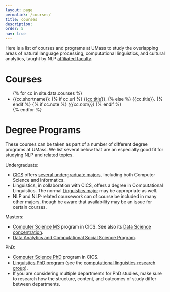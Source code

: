 ```yaml
---
layout: page
permalink: /courses/
title: courses
description:
order: 5
nav: true
---
```


<p>
Here is a list of courses and programs at UMass to study
the overlapping areas of
natural language processing, computational linguistics,
and cultural analytics,
taught by NLP <a href="../affiliates/">affiliated faculty</a>.
</p>

<h1>Courses</h1>


<ul>
{% for cc in site.data.courses %}
  <li>
    {{cc.shortname}}:
    {% if cc.url %}
      <a href="{{cc.url}}">{{cc.title}}</a>.
    {% else %}
      {{cc.title}}.
    {% endif %}
    {% if cc.note %}
      <i>({{cc.note}})</i>
    {% endif %}
  </li>
{% endfor %}
</ul>

<h1>Degree Programs</h1>

<p>These courses can be taken as part of a number of different degree programs at UMass. We list several below that are an especially good fit for studying NLP and related topics.</p>

<p>Undergraduate:</p>
<ul>
<li><a href="https://www.cics.umass.edu/">CICS</a> offers <a href="https://www.cics.umass.edu/degrees">several undergraduate majors</a>, including both Computer Science and Informatics.
<!-- The CS major includes an NLP concentration [TODO updated link?]. -->
</li>
<li>Linguistics, in collaboration with CICS, offers a degree in Computational Linguistics. The normal <a href="https://www.umass.edu/linguistics/linguistics-major">Linguistics major</a> may be appropriate as well.</li>
<li>NLP and NLP-related coursework can of course be included in many other majors, though be aware that availability may be an issue for certain courses.</li>
</ul>

<p>Masters:</p>
<ul>
<li><a href="https://www.cics.umass.edu/degree-program/masters">Computer Science MS</a> program in CICS.  See also its <a href="https://www.cics.umass.edu/grads/data-science-concentration-elective-requirements">Data Science concentration</a>.</li>
<li><a href="https://www.umass.edu/sbs/data-analytics-and-computational-social-science-program">Data Analytics and Computational Social Science Program</a>.
</li>
</ul>

<p>PhD: </p>
<ul>
<li><a href="https://www.cics.umass.edu/degree-program/doctoral">Computer Science PhD</a> program in CICS.</li>
<li><a href="https://www.umass.edu/linguistics/graduate-program-linguistics">Linguistics PhD program</a> (see the <a href="https://blogs.umass.edu/linguist/computational-linguistics/">computational linguistics research group</a>).</li>
<li>If you are considering multiple departments for PhD studies, make sure to research how the structure, content, and outcomes of study differ between departments.</li>
</ul>
